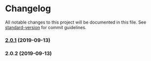 # Changelog

All notable changes to this project will be documented in this file. See [standard-version](https://github.com/conventional-changelog/standard-version) for commit guidelines.

### [2.0.1](https://github.com/romamaslennikov/template-html/compare/v2.0.2...v2.0.1) (2019-09-13)

### 2.0.2 (2019-09-13)
